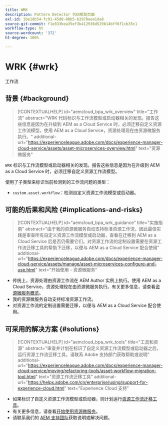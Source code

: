 ```yaml
---
title: WRK
description: Pattern Detector 代码帮助页面
exl-id: 1be1db54-fc91-45d0-80b5-b2978eee1da8
source-git-commit: f1e833bea35ef3b412936d529b14bff6f1cb35c1
workflow-type: ht
source-wordcount: '372'
ht-degree: 100%

---
```


# WRK {#wrk}

工作流

## 背景 {#background}

>[!CONTEXTUALHELP]
>id="aemcloud_bpa_wrk_overview"
>title="工作流"
>abstract="WRK 代码标识与工作流模型或启动器相关的发现。报告这些信息是因为在升级到 AEM as a Cloud Service 时，必须迁移自定义资源工作流模型。使用 AEM as a Cloud Service，资源处理现在由资源微服务执行。"
>additional-url="https://experienceleague.adobe.com/docs/experience-manager-cloud-service/assets/asset-microservices-overview.html" text="资源微服务"

`WRK` 标识与工作流模型或启动器相关的发现。报告这些信息是因为在升级到 AEM as a Cloud Service 时，必须迁移自定义资源工作流模型。

使用了子类型来标识当前检测到的工作流问题的类型：

* `custom.asset.workflow`：检测自定义资源工作流模型或启动器。

## 可能的后果和风险 {#implications-and-risks}

>[!CONTEXTUALHELP]
>id="aemcloud_bpa_wrk_guidance"
>title="实施指南"
>abstract="由于我的资源微服务自动支持标准资源工作流，因此最佳实践是审查所有自定义资源工作流模型或启动器，查看在迁移到 AEM as a Cloud Service 后是否仍需要它们。对资源工作流的定制设置需要在资源工作流迁移工具的帮助下迁移，以便与 AEM as a Cloud Service 配合使用"
>additional-url="https://experienceleague.adobe.com/docs/experience-manager-cloud-service/assets/manage/asset-microservices-configure-and-use.html" text="开始使用 - 资源微服务"

* 传统上，资源处理由资源工作流在 AEM Author 实例上执行。使用 AEM as a Cloud Service，资源处理现在由资源微服务执行。有关更多信息，请查看[资源微服务概览](https://experienceleague.adobe.com/docs/experience-manager-cloud-service/assets/asset-microservices-overview.html)。
* 我的资源微服务自动支持标准资源工作流。
* 对资源工作流的定制设置需要迁移，以便与 AEM as a Cloud Service 配合使用。

## 可采用的解决方案 {#solutions}

>[!CONTEXTUALHELP]
>id="aemcloud_bpa_wrk_tools"
>title="工具和资源"
>abstract="审查并计划在标识了自定义资源工作流模型或启动器之后，运行资源工作流迁移工具。请联系 Adobe 支持部门获取帮助或说明"
>additional-url="https://experienceleague.adobe.com/docs/experience-manager-cloud-service/moving/refactoring-tools/asset-workflow-migration-tool.html" text="资源工作流迁移工具"
>additional-url="https://helpx.adobe.com/cn/enterprise/using/support-for-experience-cloud.html" text="Experience Cloud 支持"

* 如果标识了自定义资源工作流模型或启动器，则计划运行[资源工作流迁移工具](https://experienceleague.adobe.com/docs/experience-manager-cloud-service/moving/refactoring-tools/asset-workflow-migration-tool.html)。
* 有关更多信息，请查看[开始使用资源微服务](https://experienceleague.adobe.com/docs/experience-manager-cloud-service/assets/manage/asset-microservices-configure-and-use.html)。
* 请联系我们的 [AEM 支持团队](https://helpx.adobe.com/cn/enterprise/using/support-for-experience-cloud.html)获取说明或解决问题。
